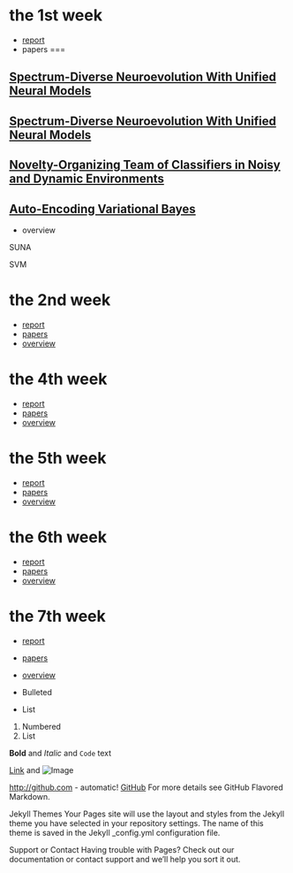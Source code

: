 # the 1st week
- [report](https://github.com/SherryCal/weekly-reading-report.io/blob/master/the%201st%20week's%20report.pdf)
- papers
===

 [Spectrum-Diverse Neuroevolution With Unified Neural Models](https://github.com/SherryCal/weekly-reading-report.io/blob/master/paper%20lists/SUNA.pdf)
---

  ## [Spectrum-Diverse Neuroevolution With Unified Neural Models](https://github.com/SherryCal/weekly-reading-report.io/blob/master/paper%20lists/SUNA.pdf)

  ## [Novelty-Organizing Team of Classifiers in Noisy and Dynamic Environments](https://github.com/SherryCal/weekly-reading-report.io/blob/master/paper%20lists/Novelty-Organizing%20Team%20of%20Classifiers%20in%20Noisy%20and%20Dynamic%20Environments.pdf)


## [Auto-Encoding Variational Bayes](https://github.com/SherryCal/weekly-reading-report.io/blob/master/paper%20lists/Auto-Encoding%20Variational%20Bayes.pdf)
- overview

SUNA

SVM

# the 2nd week
- [report](https://github.com/SherryCal/weekly-reading-report.io/blob/master/the%202nd%20week's%20reading%20report.pdf)
- [papers](url)
- [overview]()
# the 4th week
- [report](https://github.com/SherryCal/weekly-reading-report.io/blob/master/the%204th%20week's%20reading%20report.pdf)
- [papers](url)
- [overview]()
# the 5th week
- [report](https://github.com/SherryCal/weekly-reading-report.io/blob/master/the%205th%20week's%20paper%20report.pdf)
- [papers](url)
- [overview]()
# the 6th week
- [report](https://github.com/SherryCal/weekly-reading-report.io/blob/master/the%206th%20week‘s%20report.pdf)
- [papers](url)
- [overview]()
# the 7th week
- [report](https://github.com/SherryCal/weekly-reading-report.io/blob/master/the%207th%20week's%20reading%20report.pdf)
- [papers](url)
- [overview]()

- Bulleted
- List

1. Numbered
2. List

**Bold** and _Italic_ and `Code` text

[Link](url) and ![Image](src)



http://github.com - automatic!
[GitHub](http://github.com)
For more details see GitHub Flavored Markdown.

Jekyll Themes
Your Pages site will use the layout and styles from the Jekyll theme you have selected in your repository settings. The name of this theme is saved in the Jekyll _config.yml configuration file.

Support or Contact
Having trouble with Pages? Check out our documentation or contact support and we’ll help you sort it out.
